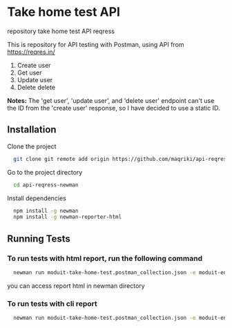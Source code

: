 
# Take home test API

repository take home test API reqress

This is repository for API testing with Postman, using API from https://reqres.in/
1. Create user
2. Get user
3. Update user
4. Delete delete


**Notes:** The 'get user', 'update user', and 'delete user' endpoint can't use the ID from the 'create user' response, so I have decided to use a static ID.



## Installation

Clone the project

```bash
  git clone git remote add origin https://github.com/maqriki/api-reqress-newman.git
```

Go to the project directory

```bash
  cd api-reqress-newman
```

Install dependencies

```bash
  npm install -g newman
  npm install -g newman-reporter-html
```


## Running Tests

### To run tests with html report, run the following command

```bash
  newman run moduit-take-home-test.postman_collection.json -e moduit-env-api.postman_environment.json -r html
```
you can access report html in newman directory

### To run tests with cli report

```bash
  newman run moduit-take-home-test.postman_collection.json -e moduit-env-api.postman_environment.json
```
